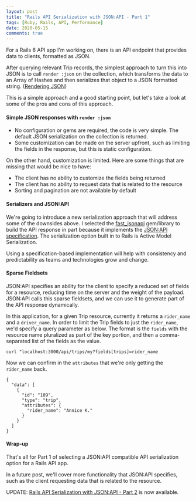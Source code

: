 ```yaml
---
layout: post
title: "Rails API Serialization with JSON:API - Part 1"
tags: [Ruby, Rails, API, Performance]
date: 2020-05-15
comments: true
---
```


For a Rails 6 API app I'm working on, there is an API endpoint that provides data to clients, formatted as JSON.

After querying relevant Trip records, the simplest approach to turn this into JSON is to call `render :json` on the collection, which transforms the data to an Array of Hashes and then serializes that object to a JSON formatted string. ([Rendering JSON](https://apidock.com/rails/ActionController/Base/render))

This is a simple approach and a good starting point, but let's take a look at some of the pros and cons of this approach.

#### Simple JSON responses with `render :json`

- No configuration or gems are required, the code is very simple. The default JSON serialization on the collection is returned.
- Some customization can be made on the server upfront, such as limiting the fields in the response, but this is static configuration.

On the other hand, customization is limited. Here are some things that are missing that would be nice to have:

- The client has no ability to customize the fields being returned
- The client has no ability to request data that is related to the resource
- Sorting and pagination are not available by default

#### Serializers and JSON:API

We're going to introduce a new serialization approach that will address some of the downsides above. I selected the [fast_jsonapi](https://github.com/Netflix/fast_jsonapi) gem/library to build the API response in part because it implements the [JSON:API specification](https://jsonapi.org/). The serialization option built in to Rails is Active Model Serialization.

Using a specification-based implementation will help with consistency and predictability as teams and technologies grow and change.

#### Sparse Fieldsets

JSON:API specifies an ability for the client to specify a reduced set of fields for a resource, reducing time on the server and the weight of the payload. JSON:API calls this sparse fieldsets, and we can use it to generate part of the API response dynamically.

In this application, for a given Trip resource, currently it returns a `rider_name` and a `driver_name`. In order to limit the Trip fields to just the `rider_name`, we'd specify a query parameter as below. The format is the `fields` with the resource name pluralized as part of the key portion, and then a comma-separated list of the fields as the value.

```
curl "localhost:3000/api/trips/my?fields[trips]=rider_name
```

Now we can confirm in the `attributes` that we're only getting the `rider_name` back.

```
{
  "data": [
    {
      "id": "109",
      "type": "trip",
      "attributes": {
        "rider_name": "Annice K."
      }
    }
  ]
}
```

#### Wrap-up

That's all for Part 1 of selecting a JSON:API compatible API serialization option for a Rails API app.

In a future post, we'll cover more functionality that JSON:API specifies, such as the client requesting data that is related to the resource.

UPDATE: [Rails API Serialization with JSON:API - Part 2](/blog/2020/05/18/rails-api-serialization-json-api-part-2) is now available.
